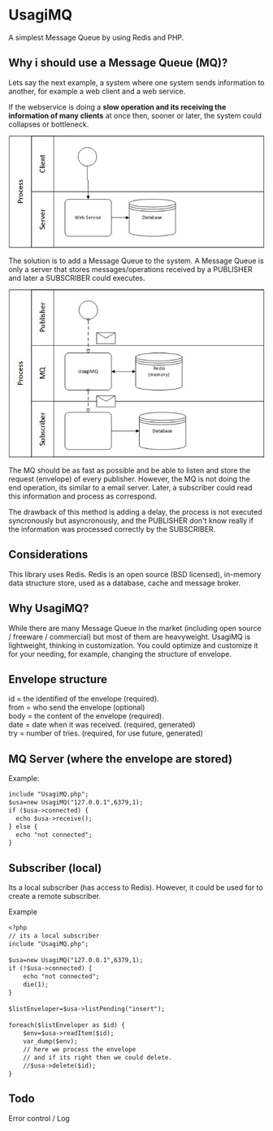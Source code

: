 # UsagiMQ
A simplest Message Queue by using Redis and PHP.

## Why i should use a Message Queue (MQ)?

Lets say the next example, a system where one system sends information to another, for example a web client and a web service.  

If the webservice is doing a **slow operation and its receiving the information of many clients** at once then, sooner or later, the system could collapses or bottleneck.

![Web Service](visio/WebService.jpg "Web Service")


The solution is to add a Message Queue to the system. A Message Queue is only a server that stores messages/operations received by a PUBLISHER and later a SUBSCRIBER could executes.

![MQ](visio/MQ.jpg "MQ")

The MQ should be as fast as possible and be able to listen and store the request (envelope) of every publisher. However, the MQ is not doing the end operation, its similar to a email server. 
Later, a subscriber could read this information and process as correspond.

The drawback of this method is adding a delay, the process is not executed syncronously but asyncronously, and the PUBLISHER don't know really if the information was processed correctly by the SUBSCRIBER.

## Considerations

This library uses Redis. Redis is an open source (BSD licensed), in-memory data structure store, used as a database, cache and message broker.

## Why UsagiMQ?

While there are many Message Queue in the market (including open source / freeware / commercial) but most of them are heavyweight.
UsagiMQ is lightweight, thinking in customization. You could optimize and customize it for your needing, for example, changing the structure of envelope.


## Envelope structure

id = the identified of the envelope (required).   
from = who send the envelope (optional)   
body = the content of the envelope (required).   
date = date when it was received. (required, generated)   
try = number of tries. (required, for use future, generated)   


## MQ Server (where the envelope are stored)

Example:
``` 
include "UsagiMQ.php";  
$usa=new UsagiMQ("127.0.0.1",6379,1);
if ($usa->connected) {
  echo $usa->receive();
} else {
  echo "not connected";
}
```
## Subscriber (local)

Its a local subscriber (has access to Redis). However, it could be used for to create a remote subscriber.

Example
``` 
<?php
// its a local subscriber
include "UsagiMQ.php";

$usa=new UsagiMQ("127.0.0.1",6379,1);
if (!$usa->connected) {
    echo "not connected";
    die(1);
}

$listEnveloper=$usa->listPending("insert");

foreach($listEnveloper as $id) {
    $env=$usa->readItem($id);
    var_dump($env);
    // here we process the envelope
    // and if its right then we could delete.
    //$usa->delete($id);
}
```

## Todo

Error control / Log
 